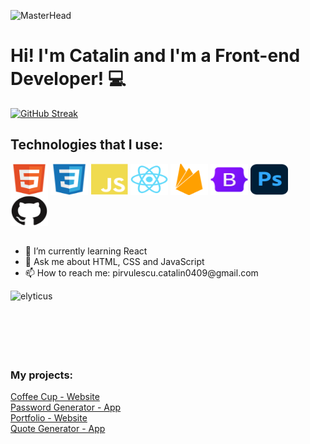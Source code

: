 ![MasterHead](https://mir-s3-cdn-cf.behance.net/project_modules/max_1200/79731568097599.5b50bca477735.jpg)
<h1>Hi! I'm Catalin and I'm a Front-end Developer! 💻 </h1>

<a href="https://git.io/streak-stats"><img src="https://streak-stats.demolab.com?user=elyticus&theme=navy-gear" alt="GitHub Streak" /></a>

<h2>Technologies that I use: </h2>
<div style="display: inline_block">
  <img align="center" alt="Icone-HTML" height="50" width="60" src="https://raw.githubusercontent.com/devicons/devicon/master/icons/html5/html5-original.svg">
  <img align="center" alt="Icone-CSS" height="50" width="60" src="https://raw.githubusercontent.com/devicons/devicon/master/icons/css3/css3-original.svg">
  <img align="center" alt="Icone-Js" height="50" width="60" src="https://raw.githubusercontent.com/devicons/devicon/master/icons/javascript/javascript-plain.svg">
  <img align="center" alt="Icone-Js" height="50" width="60" src="https://raw.githubusercontent.com/devicons/devicon/master/icons/react/react-original.svg">
  <img align="center" alt="Icone-Js" height="50" width="60" src="https://raw.githubusercontent.com/devicons/devicon/master/icons/firebase/firebase-plain.svg">
  <img align="center" alt="Icone-Js" height="50" width="60" src="https://raw.githubusercontent.com/devicons/devicon/master/icons/bootstrap/bootstrap-original.svg">
  <img align="center" alt="Icone-Js" height="50" width="60" src="https://raw.githubusercontent.com/devicons/devicon/master/icons/photoshop/photoshop-original.svg">
    <img align="center" alt="Icone-Js" height="50" width="60" src="https://raw.githubusercontent.com/devicons/devicon/master/icons/github/github-original.svg">
</div>
<br>
<ul>
    <li>🌱 I’m currently learning React</li>
    <li>💬 Ask me about HTML, CSS and JavaScript</li>
    <li>📫 How to reach me: pirvulescu.catalin0409@gmail.com</li>
</ul>
<p><img align="left" src="https://github-readme-stats.vercel.app/api/top-langs?username=elyticus&show_icons=true&locale=en&layout=compact" alt="elyticus"/></p>
<br/><br/><br/><br/><br/><br/>
<h3>My projects:</h3>
<div><a target="_blank" href="https://creamy-cup.netlify.app/">Coffee Cup - Website</a></div>
<div><a target="_blank" href="https://password-generator-scrimba-m3.netlify.app/">Password Generator - App</a></div>
<div><a target="_blank" href="https://catalin-pirvulescu-portfolio.netlify.app/">Portfolio - Website</a></div> 
<div><a target="_blank" href="https://advice-generator-app-fendm.netlify.app/">Quote Generator - App</a></div> 
